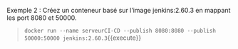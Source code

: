 
Exemple 2 : Créez un conteneur basé sur l’image jenkins:2.60.3 en mappant les port 8080 et 50000.
	
> `docker run --name serveurCI-CD --publish 8080:8080 --publish 50000:50000 jenkins:2.60.3`{{execute}}